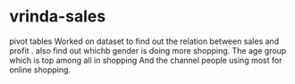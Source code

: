 # vrinda-sales
pivot tables
Worked on dataset to find out   the relation between sales and profit .
also find out whichb gender is doing more shopping.
The age group which is top among all in shopping
And the channel people using most for online shopping.
